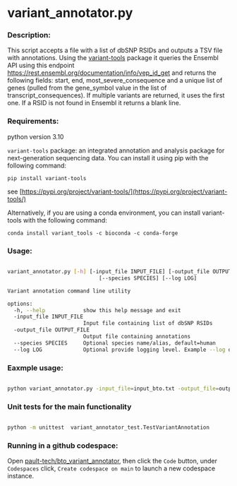 # variant_annotator.py

### Description:

This script accepts a file with a list of dbSNP RSIDs and outputs a TSV file with annotations. Using the [variant-tools](https://vatlab.github.io/vat-docs/) package it queries the Ensembl API using this endpoint https://rest.ensembl.org/documentation/info/vep_id_get and returns the following fields: start, end, most_severe_consequence and a unique list of genes (pulled from the gene_symbol value in the list of transcript_consequences). If multiple variants are returned, it uses the first one. If a RSID is not found in Ensembl it returns a blank line.

### Requirements:
python version 3.10

`variant-tools` package: an integrated annotation and analysis package for next-generation sequencing data. You can install it using pip with the following command:

```
pip install variant-tools
```

see [https://pypi.org/project/variant-tools/](https://pypi.org/project/variant-tools/)

Alternatively, if you are using a conda environment, you can install variant-tools with the following command:

```
conda install variant_tools -c bioconda -c conda-forge
```


### Usage:
```bash

variant_annotator.py [-h] [-input_file INPUT_FILE] [-output_file OUTPUT_FILE]
                             [--species SPECIES] [--log LOG]

Variant annotation command line utility

options:
  -h, --help            show this help message and exit
  -input_file INPUT_FILE
                        Input file containing list of dbSNP RSIDs
  -output_file OUTPUT_FILE
                        Output file containing annotations
  --species SPECIES     Optional species name/alias, default=human
  --log LOG             Optional provide logging level. Example --log debug, default=warning

```

### Eaxmple usage:
```bash

python variant_annotator.py -input_file=input_bto.txt -output_file=output_bto.txt

```

### Unit tests for the main functionality
```bash

python -m unittest  variant_annotator_test.TestVariantAnnotation

```

### Running in a github codespace:
Open [pault-tech/bto_variant_annotator](https://github.com/pault-tech/bto_variant_annotator), then click the `Code` button, under `Codespaces` click, `Create codespace on main` to launch a new codespace instance.

